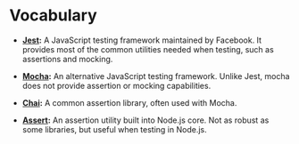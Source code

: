 # Vocabulary

- **[Jest](https://jestjs.io/):** A JavaScript testing framework maintained by Facebook. It provides most of the common utilities needed when testing, such as assertions and mocking.

- **[Mocha](https://mochajs.org/):** An alternative JavaScript testing framework. Unlike Jest, mocha does not provide assertion or mocking capabilities.

- **[Chai](https://www.chaijs.com/):** A common assertion library, often used with Mocha.

- **[Assert](https://nodejs.org/api/assert.html):** An assertion utility built into Node.js core. Not as robust as some libraries, but useful when testing in Node.js.
